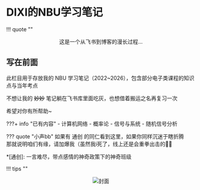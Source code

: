 

# DIXI的NBU学习笔记

<div id="progress-container">
  <div id="progress-bar"></div>
</div>

!!! quote ""
    <center>
    <div class="xszt">这是一个从飞书到博客的漫长过程...</div>
    </center>

## 写在前面  
  此栏目用于存放我的 NBU 学习笔记（2022~2026），包含部分电子类课程的知识点与当年考点  
  
  不想让我的 ~~妙妙~~ 笔记躺在飞书库里面吃灰，也想借着搬运之名再复习一次    
  
  希望对你有所帮助~  

???+ info "已有内容"
    - 计算机网络
    - 概率论 
    - 信号与系统
    - 随机信号分析
     

??? quote "小声bb"
    如果有 通创 的同仁看到这里，如果你同样沉迷于瞎折腾  
    那就说明咱们有缘，请加爆我（虽然我i死了，线上还是会重拳出击的🧙‍♀️

*[通创]: 一言难尽，带点感情的神奇政策下的神奇班级


!!! tips ""
    <center>![](https://cdn.jsdelivr.net/gh/dixiLOG/blogStatic/202502092125.svg "封面")</center>